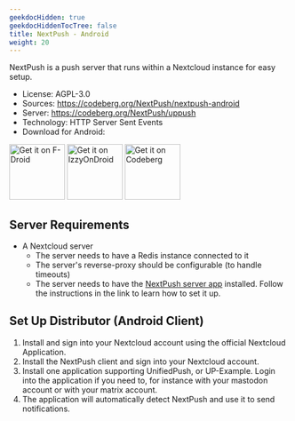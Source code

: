 ```yaml
---
geekdocHidden: true
geekdocHiddenTocTree: false
title: NextPush - Android
weight: 20
---
```


NextPush is a push server that runs within a Nextcloud instance for easy setup.

* License: AGPL-3.0
* Sources: <https://codeberg.org/NextPush/nextpush-android>
* Server: <https://codeberg.org/NextPush/uppush>
* Technology: HTTP Server Sent Events
* Download for Android:

[<img alt="Get it on F-Droid" src="/img/f-droid-badge.png" height=100>](https://f-droid.org/en/packages/org.unifiedpush.distributor.nextpush/)
[<img alt="Get it on IzzyOnDroid" src="/img/IzzyOnDroid-badge.png" height=100 >](https://apt.izzysoft.de/fdroid/index/apk/org.unifiedpush.distributor.nextpush)
[<img alt="Get it on Codeberg" src="/img/codeberg-badge.png" height=100>](https://codeberg.org/NextPush/nextpush-android/releases)

## Server Requirements

* A Nextcloud server
  * The server needs to have a Redis instance connected to it
  * The server's reverse-proxy should be configurable (to handle timeouts)
  * The server needs to have the [NextPush server app](https://codeberg.org/NextPush/uppush) installed. Follow the instructions in the link to learn how to set it up.

## Set Up Distributor (Android Client)

1. Install and sign into your Nextcloud account using the official Nextcloud Application.
2. Install the NextPush client and sign into your Nextcloud account.
3. Install one application supporting UnifiedPush, or UP-Example. Login into the application if you need to, for instance with your mastodon account or with your matrix account.
4. The application will automatically detect NextPush and use it to send notifications.


